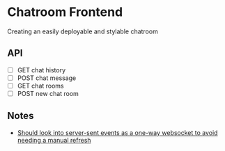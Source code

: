# Chatroom Frontend

Creating an easily deployable and stylable chatroom

## API

- [ ] GET chat history
- [ ] POST chat message
- [ ] GET chat rooms
- [ ] POST new chat room

## Notes

- [ Should look into server-sent events as a one-way websocket to avoid needing a manual refresh ](https://developer.mozilla.org/en-US/docs/Web/API/Server-sent_events/Using_server-sent_events)
